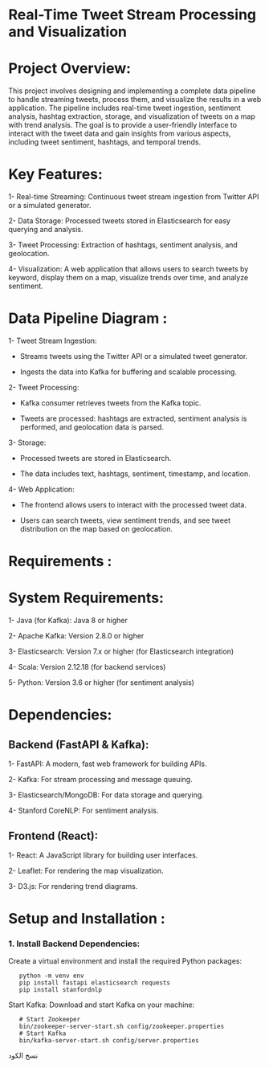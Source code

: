 # Real-Time Tweet Stream Processing and Visualization

# Project Overview:

This project involves designing and implementing a complete data pipeline to handle streaming tweets, process them, and visualize the results in a web application. The pipeline includes real-time tweet ingestion, sentiment analysis, hashtag extraction, storage, and visualization of tweets on a map with trend analysis. The goal is to provide a user-friendly interface to interact with the tweet data and gain insights from various aspects, including tweet sentiment, hashtags, and temporal trends.

# Key Features:

1- Real-time Streaming: Continuous tweet stream ingestion from Twitter API or a simulated generator.

2- Data Storage: Processed tweets stored in Elasticsearch for easy querying and analysis.

3- Tweet Processing: Extraction of hashtags, sentiment analysis, and geolocation.

4- Visualization: A web application that allows users to search tweets by keyword, display them on a map, visualize trends over time, and analyze sentiment.


# Data Pipeline Diagram :

1- Tweet Stream Ingestion:

  - Streams tweets using the Twitter API or a simulated tweet generator.

  - Ingests the data into Kafka for buffering and scalable processing.

2- Tweet Processing:

  - Kafka consumer retrieves tweets from the Kafka topic.
    
  - Tweets are processed: hashtags are extracted, sentiment analysis is performed, and geolocation data is parsed.

3- Storage:

  -  Processed tweets are stored in Elasticsearch.
    
  - The data includes text, hashtags, sentiment, timestamp, and location.

4- Web Application:

 - The frontend allows users to interact with the processed tweet data.
  
 - Users can search tweets, view sentiment trends, and see tweet distribution on the map based on geolocation.


# Requirements :

# System Requirements:

1- Java (for Kafka): Java 8 or higher

2- Apache Kafka: Version 2.8.0 or higher

3- Elasticsearch: Version 7.x or higher (for Elasticsearch integration)

4- Scala: Version 2.12.18 (for backend services)

5- Python: Version 3.6 or higher (for sentiment analysis)

# Dependencies:

## Backend (FastAPI & Kafka):

1- FastAPI: A modern, fast web framework for building APIs.

2- Kafka: For stream processing and message queuing.

3- Elasticsearch/MongoDB: For data storage and querying.

4- Stanford CoreNLP: For sentiment analysis.

## Frontend (React):

1- React: A JavaScript library for building user interfaces.

2- Leaflet: For rendering the map visualization.

3- D3.js: For rendering trend diagrams.


# Setup and Installation :

### 1. Install Backend Dependencies:

Create a virtual environment and install the required Python packages:
       
       python -m venv env
       pip install fastapi elasticsearch requests
       pip install stanfordnlp


Start Kafka: Download and start Kafka on your machine:

       # Start Zookeeper
       bin/zookeeper-server-start.sh config/zookeeper.properties
       # Start Kafka
       bin/kafka-server-start.sh config/server.properties



نسخ الكود

       


